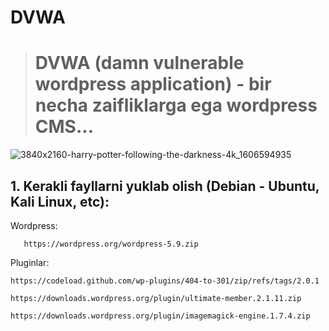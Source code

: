 # DVWA
> # DVWA (damn vulnerable wordpress application) - bir necha zaifliklarga ega wordpress CMS...
![3840x2160-harry-potter-following-the-darkness-4k_1606594935](https://github.com/turan-sec/dvwa/assets/160316490/c64c80fe-1a38-4e79-a94b-9d2207a54501)

## 1. Kerakli fayllarni yuklab olish (Debian - Ubuntu, Kali Linux, etc):
Wordpress:
```
   https://wordpress.org/wordpress-5.9.zip
```
Pluginlar:
```
https://codeload.github.com/wp-plugins/404-to-301/zip/refs/tags/2.0.1
```
```
https://downloads.wordpress.org/plugin/ultimate-member.2.1.11.zip
```
```
https://downloads.wordpress.org/plugin/imagemagick-engine.1.7.4.zip
```
